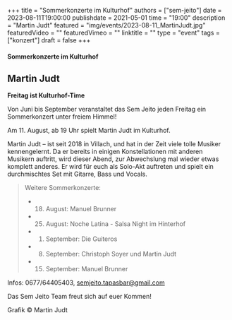 +++
title = "Sommerkonzerte im Kulturhof"
authors = ["sem-jeito"]
date = 2023-08-11T19:00:00
publishdate = 2021-05-01
time = "19:00"
description = "Martin Judt"
featured = "img/events/2023-08-11_MartinJudt.jpg"
featuredVideo = ""
featuredVimeo = ""
linktitle = ""
type = "event"
tags = ["konzert"]
draft = false
+++


#### Sommerkonzerte im Kulturhof
## Martin Judt

**Freitag ist Kulturhof-Time**

Von Juni bis September veranstaltet das Sem Jeito jeden Freitag ein Sommerkonzert unter freiem Himmel!

Am 11. August, ab 19 Uhr spielt Martin Judt im Kulturhof.

Martin Judt – ist seit 2018 in Villach, und hat in der Zeit viele tolle Musiker kennengelernt. Da er bereits in einigen Konstellationen mit anderen Musikern auftritt, wird dieser Abend, zur Abwechslung mal wieder etwas komplett anderes. Er wird für euch als Solo-Akt auftreten und spielt ein durchmischtes Set mit Gitarre, Bass und Vocals.

>Weitere Sommerkonzerte:
>
> - 18. August: Manuel Brunner
>
> - 25. August: Noche Latina - Salsa Night im Hinterhof
>
> - 01. September: Die Guiteros
>
> - 08. September: Christoph Soyer und Martin Judt
>
> - 15. September: Manuel Brunner


Infos: 0677/64405403, semjeito.tapasbar@gmail.com

Das Sem Jeito Team freut sich auf euer Kommen!

Grafik © Martin Judt
